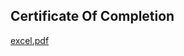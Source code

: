 ## Certificate Of Completion
[excel.pdf](https://github.com/ameya-6964/Microsoft-PL-300-Certification/files/14721548/excel.pdf)
